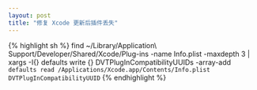 ```yaml
---
layout: post
title: "修复 Xcode 更新后插件丢失"
---
```




{% highlight sh %}
find ~/Library/Application\ Support/Developer/Shared/Xcode/Plug-ins -name Info.plist -maxdepth 3 | xargs -I{} defaults write {} DVTPlugInCompatibilityUUIDs -array-add `defaults read /Applications/Xcode.app/Contents/Info.plist DVTPlugInCompatibilityUUID`
{% endhighlight %}
